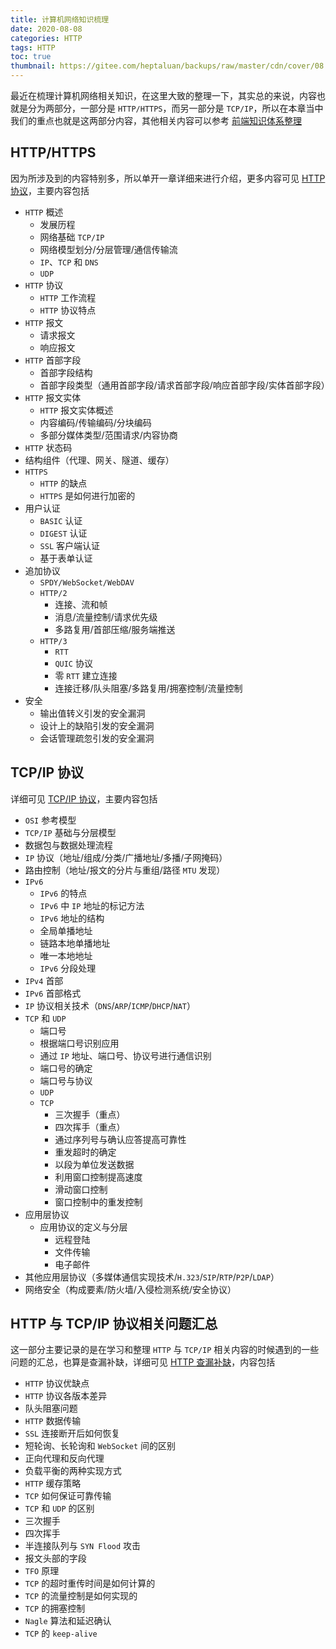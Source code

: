 ```yaml
---
title: 计算机网络知识梳理
date: 2020-08-08
categories: HTTP
tags: HTTP
toc: true
thumbnail: https://gitee.com/heptaluan/backups/raw/master/cdn/cover/08.webp
---
```


最近在梳理计算机网络相关知识，在这里大致的整理一下，其实总的来说，内容也就是分为两部分，一部分是 `HTTP/HTTPS`，而另一部分是 `TCP/IP`，所以在本章当中我们的重点也就是这两部分内容，其他相关内容可以参考 [前端知识体系整理](https://heptaluan.github.io/target/)

<!--more-->


## HTTP/HTTPS

因为所涉及到的内容特别多，所以单开一章详细来进行介绍，更多内容可见 [HTTP 协议](https://heptaluan.github.io/2020/09/01/HTTP/10/)，主要内容包括

* `HTTP` 概述
  * 发展历程
  * 网络基础 `TCP/IP`
  * 网络模型划分/分层管理/通信传输流
  * `IP`、`TCP` 和 `DNS`
  * `UDP`
* `HTTP` 协议
  * `HTTP` 工作流程
  * `HTTP` 协议特点
* `HTTP` 报文
  * 请求报文
  * 响应报文
* `HTTP` 首部字段
  * 首部字段结构
  * 首部字段类型（通用首部字段/请求首部字段/响应首部字段/实体首部字段）
* `HTTP` 报文实体
  * `HTTP` 报文实体概述
  * 内容编码/传输编码/分块编码
  * 多部分媒体类型/范围请求/内容协商
* `HTTP` 状态码
* 结构组件（代理、网关、隧道、缓存）
* `HTTPS`
  * `HTTP` 的缺点
  * `HTTPS` 是如何进行加密的
* 用户认证
  * `BASIC` 认证
  * `DIGEST` 认证
  * `SSL` 客户端认证
  * 基于表单认证
* 追加协议
  * `SPDY/WebSocket/WebDAV`
  * `HTTP/2`
    * 连接、流和帧
    * 消息/流量控制/请求优先级
    * 多路复用/首部压缩/服务端推送
  * `HTTP/3`
    * `RTT`
    * `QUIC` 协议
    * 零 `RTT` 建立连接
    * 连接迁移/队头阻塞/多路复用/拥塞控制/流量控制
* 安全
  * 输出值转义引发的安全漏洞
  * 设计上的缺陷引发的安全漏洞
  * 会话管理疏忽引发的安全漏洞



## TCP/IP 协议

详细可见 [TCP/IP 协议](https://heptaluan.github.io/2020/09/20/HTTP/14/)，主要内容包括

* `OSI` 参考模型
* `TCP/IP` 基础与分层模型
* 数据包与数据处理流程
* `IP` 协议（地址/组成/分类/广播地址/多播/子网掩码）
* 路由控制（地址/报文的分片与重组/路径 `MTU` 发现）
* `IPv6`
  * `IPv6` 的特点
  * `IPv6` 中 `IP` 地址的标记方法
  * `IPv6` 地址的结构
  * 全局单播地址
  * 链路本地单播地址
  * 唯一本地地址
  * `IPv6` 分段处理
* `IPv4` 首部
* `IPv6` 首部格式
* `IP` 协议相关技术（`DNS`/`ARP`/`ICMP`/`DHCP`/`NAT`）
* `TCP` 和 `UDP`
  * 端口号
  * 根据端口号识别应用
  * 通过 `IP` 地址、端口号、协议号进行通信识别
  * 端口号的确定
  * 端口号与协议
  * `UDP`
  * `TCP`
    * 三次握手（重点）
    * 四次挥手（重点）
    * 通过序列号与确认应答提高可靠性
    * 重发超时的确定
    * 以段为单位发送数据
    * 利用窗口控制提高速度
    * 滑动窗口控制
    * 窗口控制中的重发控制
* 应用层协议
  * 应用协议的定义与分层
    * 远程登陆
    * 文件传输
    * 电子邮件
* 其他应用层协议（多媒体通信实现技术/`H.323`/`SIP`/`RTP`/`P2P`/`LDAP`）
* 网络安全（构成要素/防火墙/入侵检测系统/安全协议）





## HTTP 与 TCP/IP 协议相关问题汇总

这一部分主要记录的是在学习和整理 `HTTP` 与 `TCP/IP` 相关内容的时候遇到的一些问题的汇总，也算是查漏补缺，详细可见 [HTTP 查漏补缺](https://heptaluan.github.io/2020/09/19/HTTP/13/)，内容包括

* `HTTP` 协议优缺点
* `HTTP` 协议各版本差异
* 队头阻塞问题
* `HTTP` 数据传输
* `SSL` 连接断开后如何恢复
* 短轮询、长轮询和 `WebSocket` 间的区别
* 正向代理和反向代理
* 负载平衡的两种实现方式
* `HTTP` 缓存策略
* `TCP` 如何保证可靠传输
* `TCP` 和 `UDP` 的区别
* 三次握手
* 四次挥手
* 半连接队列与 `SYN Flood` 攻击
* 报文头部的字段
* `TFO` 原理
* `TCP` 的超时重传时间是如何计算的
* `TCP` 的流量控制是如何实现的
* `TCP` 的拥塞控制
* `Nagle` 算法和延迟确认
* `TCP` 的 `keep-alive`